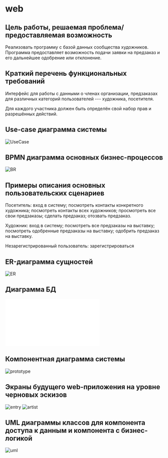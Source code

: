 # web


## Цель работы, решаемая проблема/предоставляемая возможность

Реализовать программу с базой данных сообщества художников. Программа предоставляет возможность подачи заявки на предзаказ и его дальнейшее одобрение или отклонение. 

## Краткий перечень функциональных требований

Интерфейс для работы с данными о членах организации, предзаказах для различных категорий пользователей --- художника, посетителя. 
 
 Для каждого участника должен быть определён свой набор прав и разрешённых действий.


## Use-case диаграмма системы

![UseCase](use_case.png)

## BPMN диаграмма основных бизнес-процессов

![BR](BuzRul1.png)

## Примеры описания основных пользовательских сценариев

Посетитель: вход в систему; посмотреть контакты конкретного художника; посмотреть контакты всех художников; просмотреть все свои предзаказы; сделать предзаказ; отозвать предзаказ.

Художник: вход в систему; посмотреть все предзаказы на выставку; посмотреть одобренные предзаказы на выставку; одобрить предзаказ на выставку.

Незарегистрированный пользователь: зарегистрироваться

## ER-диаграмма сущностей

![ER](ER_diagram.png)

## Диаграмма БД

![DB](ER_diagram.pdf)

## Компонентная диаграмма системы

![prototype](prototype.png) 

## Экраны будущего web-приложения на уровне черновых эскизов

![entry](entry.png)
![artist](artist.png)

## UML диаграммы классов для компонента доступа к данным и компонента с бизнес-логикой

![uml](uml.png)
